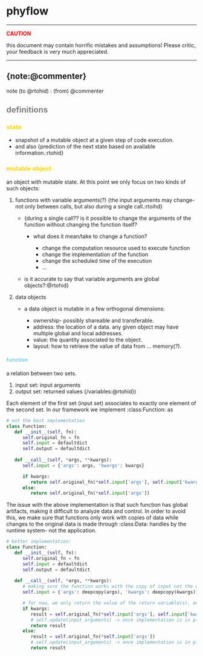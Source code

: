 <!-- 
Copyright (c) 2020 R. Tohid

Distributed under the Boost Software License, Version 1.0.(See accompanying
file LICENSE_1_0.txt or copy at http://www.boost.org/LICENSE_1_0.txt) 
-->

# phyflow

---
**<span style="color:red">CAUTION</span>**

this document may contain horrific mistakes and assumptions! Please critic, your feedback is very much appreciated.

---

**{note:@commenter}**
---
note (to @rtohid)
: (from) @commenter

## **<span style="color:gray">definitions</span>**

### **<span style="color:gold">state</span>**

* snapshot of a mutable object at a given step of code execution.
* and also {prediction of the next state based on available information.:rtohid}

### **<span style="color:gold">mutable object</span>**

an object with mutable state. At this point we only focus on two kinds of such objects:

1. functions with variable arguments(?) {the input arguments may change- not only between calls, but also during a single call.:rtoihd}
      + {during a single call?? is it possible to change the arguments of the function without changing the function itself?

         - what does it mean/take to change a function?

            * change the computation resource used to execute function
            * change the implementation of the function
            * change the scheduled time of the execution
            * ...
      + is it accurate to say that variable arguments are global objects?:@rtohid}

2. data objects

      * a data object is mutable in a few orthogonal dimensions:

         - ownership- possibly shareable and transferable.
         - address: the location of a data. any given object may have multiple global and local addresses.
         - value: the quantity associated to the object.
         - layout: how to retrieve the value of data from ... memory(?).

#### **<span style="color:skyblue">function</span>**

a relation between two sets.

1. input set: input arguments
2. output set: returned values {/variables:@rtohid})

Each element of the first set (input set) associates to exactly one element of the second set. In our framework we implement :class:Function: as

``` python
# not the best implementation
class Function:
   def __init__(self, fn):
      self.original_fn = fn
      self.input = defaultdict
      self.output = defaultdict
   
   def __call__(self, *args, **kwargs):
      self.input = {'args': args, 'kwargs': kwargs}

      if kwargs:
         return self.original_fn(*self.input['args'], self.input['kwargs'])
      else:
         return self.original_fn(*self.input['args'])

```

The issue with the above implementation is that such function has global artifacts, making it difficult to analyze data and control. In order to avoid this, we make sure that functions only work with copies of data while changes to the original data is made through :class:Data: handles by the runtime system- not the application.

``` python
# better implementation:
class Function:
   def __init__(self, fn):
      self.original_fn = fn
      self.input = defaultdict
      self.output = defaultdict
   
   def __call__(self, *args, **kwargs):
      # making sure the function works with the copy of input not the orginal
      self.input = {'args': deepcopy(args), 'kwargs': deepcopy(kwargs)}

      # for now, we only return the value of the return variable(s). once the implementation of code analysis and transformation is in place we need to make sure to update the input arguments before returning the results
      if kwargs:
         result = self.original_fn(*self.input['args'], self.input['kwargs'])
         # self.update(input_arguments) -> once implementation is in place.
         return result
      else:
         result = self.original_fn(*self.input['args'])
         # self.update(input_arguments) -> once implementation is in place.
         return result

```
<!--
#### **<span style="color:skyblue">data</span>**

``` python
class Data:
   def __init__(self, owner=None, value=None, address=None, layout=None):
      self.owner = owner
      self.address = address
      self.value = value
      self.layout = layout
```

* state

   + frequency 

      - how often the data is accessed.

   + cost 

      - estimated (before requesting), and actual (after retrieving) cost of data access {retrieval:rtohid}- from a given location in the system
   + ... 
   
</br>
</br>

### **<span style="color:gold">flow</span>**

* state of the mutable object

   * snapshot of the latest change to the mutable object
   * 

``` python
class Flow:
   def __init__(self, current_state=None, cost=None, freq=0):
      self.current_state = self.current_state
      self.next_state = None
      self.freq = freq 
      self.cost = cost

dataflow = Flow.Data
costflow = Flow.State
```

</br>
</br>
---

### **<span style="color:green">dataflow</span>**

(compute and) update value -> change the value of the <span style="color:purple">flow</span>

move flow -> change address

</br>
---

### **<span style="color:green">costflow</span>**

update the state of the data

</br>
---

## Implied

---

1. any phyflow function is a <span style="color:purple">flow</span>

---

## Requirements

---

* Each flow object must have a <span style="color:lightblue">cost</span> attribute- cost of:

   + data movement, and/or
   + computation.

---

## ToDo

* python interpreter as a primitive

   + In many real application much of the computation happens in a small portion
-->
